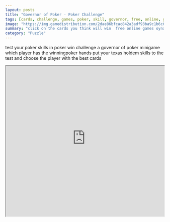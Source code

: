```yaml
---
layout: posts
title: "Governor of Poker - Poker Challenge"
tags: [cards, challenge, games, poker, skill, governor, free, online, games, oyna, game, free, games, play, play, games]
image: "https://img.gamedistribution.com/2dae86bfcac842a3adf93ba9c1b6c67d.jpg"
summary: "click on the cards you think will win  free online games oyna game free games play play games"
category: "Puzzle"
---
```


test your poker skills in poker win challenge a governor of poker minigame which player has the winningpoker hands put your texas holdem skills to the test and choose the player with the best cards

<iframe width="100%" height="480px;" src="https://html5.gamedistribution.com/2dae86bfcac842a3adf93ba9c1b6c67d/"></iframe>